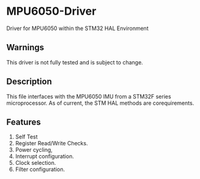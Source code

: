 # MPU6050-Driver
 Driver for MPU6050 within the STM32 HAL Environment
 ## Warnings
 This driver is not fully tested and is subject to change.
 ## Description
 This file interfaces with the MPU6050 IMU from a STM32F series microprocessor. As of current, the STM HAL methods are corequirements.
 
 ## Features
 1. Self Test
 2. Register Read/Write Checks.
 3. Power cycling,
 4. Interrupt configuration.
 5. Clock selection.
 6. Filter configuration.

